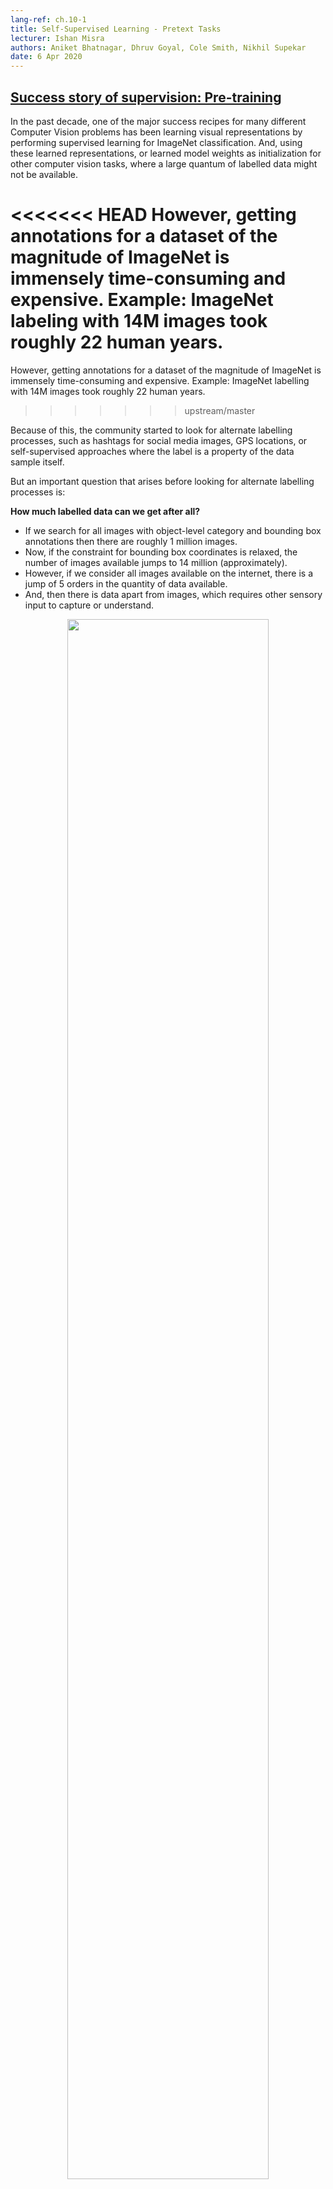 ```yaml
---
lang-ref: ch.10-1
title: Self-Supervised Learning - Pretext Tasks
lecturer: Ishan Misra
authors: Aniket Bhatnagar, Dhruv Goyal, Cole Smith, Nikhil Supekar
date: 6 Apr 2020
---
```



## [Success story of supervision: Pre-training](https://www.youtube.com/watch?v=0KeR6i1_56g&t=75s)

In the past decade, one of the major success recipes for many different Computer Vision problems has been learning visual representations by performing supervised learning for ImageNet classification. And, using these learned representations, or learned model weights as initialization for other computer vision tasks, where a large quantum of labelled data might not be available.

<<<<<<< HEAD
However, getting annotations for a dataset of the magnitude of ImageNet is immensely time-consuming and expensive. Example: ImageNet labeling with 14M images took roughly 22 human years. 
=======
However, getting annotations for a dataset of the magnitude of ImageNet is immensely time-consuming and expensive. Example: ImageNet labelling with 14M images took roughly 22 human years.
>>>>>>> upstream/master

Because of this, the community started to look for alternate labelling processes, such as hashtags for social media images, GPS locations, or self-supervised approaches where the label is a property of the data sample itself.

But an important question that arises before looking for alternate labelling processes is:

**How much labelled data can we get after all?**

- If we search for all images with object-level category and bounding box annotations then there are roughly 1 million images.
- Now, if the constraint for bounding box coordinates is relaxed, the number of images available jumps to 14 million (approximately).
- However, if we consider all images available on the internet, there is a jump of 5 orders in the quantity of data available.
- And, then there is data apart from images, which requires other sensory input to capture or understand.

<center>
<img src="{{site.baseurl}}/images/week10/10-1/img01.jpg" width="80%"/><br>
<b>Figure 1:</b> Variation in available data quantum basis complexity of annotation
</center>

Hence, drawing from the fact that ImageNet specific annotation alone took 22 human years worth of time, scaling labelling to all internet photos or beyond is completely infeasible.

**Problem of Rare Concepts** (*Long Tail Problem*)

<<<<<<< HEAD
Generally, the plot presenting distribution of the labels for internet images looks like a long tail. That is, most of the images correspond to very few labels, while there exist a large number of labels for which not many images are present. Thus, getting annotated samples for categories towards the end of the tail requires huge quantities of data to be labeled [commenting out this redundant phrase]: <> (because of the nature of the distribution of categoriess).
=======
Generally, the plot presenting distribution of the labels for internet images looks like a long tail. That is, most of the images correspond to very few labels, while there exist a large number of labels for which not many images are present. Thus, getting annotated samples for categories towards the end of the tail requires huge quantities of data to be labelled because of the nature of the distribution of categories.
>>>>>>> upstream/master

<center>
<img src="{{site.baseurl}}/images/week10/10-1/img02.png" width="80%"/><br>
<b>Figure 2:</b> Variation in distribution of available images with labels
</center>

**Problem of Different Domains**

This method of ImageNet pre-training and fine-tuning on downstream task gets even murkier when the downstream task images belong to a completely different domain, such as medical imaging. And, obtaining a dataset of the quantum of ImageNet for pre-training for different domains is not possible.


## What is self-supervised Learning?

**Two ways to define self-supervised learning**

- **Basis supervised learning definition**, *i.e.* the network follows supervised learning where labels are obtained in a semi-automated manner, without human input.
- **Prediction problem**, where a part of the data is hidden, and rest visible. Hence, the aim is to either predict the hidden data or to predict some property of the hidden data.

**How self-supervised learning differs from supervised learning and unsupervised learning?**

- Supervised learning tasks have pre-defined (and generally human-provided) labels,
- Unsupervised learning has just the data samples without any supervision, label or correct output.
- Self-supervised learning derives its labels from a co-occurring modality for the given data sample or from a co-occurring part of the data sample itself.


### Self-Supervised Learning in Natural Language Processing

#### Word2Vec

- Given an input sentence, the task involves predicting a missing word from that sentence, which is specifically omitted for the purpose of building a pretext task.
- Hence, the set of labels becomes all possible words in the vocabulary, and, the correct label is the word that was omitted from the sentence.
- Thus, the network can then be trained using regular gradient-based methods to learn word-level representations.


### Why self-supervised learning?

- Self-supervised learning enables learning representations of data by just observations of how different parts of the data interact.
- Thereby drops the requirement of huge amount of annotated data.
- Additionally, enables to leverage multiple modalities that might be associated with a single data sample.


### Self-Supervised Learning in Computer Vision

Generally, computer vision pipelines that employ self-supervised learning involve performing two tasks, a pretext task and a real (downstream) task.

- The real (downstream) task can be anything like classification or detection task, with insufficient annotated data samples.
- The pretext task is the self-supervised learning task solved to learn visual representations, with the aim of using the learned representations or model weights obtained in the process, for the downstream task.


#### Developing pretext tasks

- Pretext tasks for computer vision problems can be developed using either images, video, or video and sound.
- In each pretext task, there is part visible and part hidden data, while the task is to predict either the hidden data or some property of the hidden data.


<<<<<<< HEAD
#### Example pretext tasks: Predicting relative position of image patches

- Input: 2 image patches, one is the anchor image patch while the other is the query image patch.
- Given the 2 image patches, the network needs to predict the relative position of the query image patch with respect to the anchor image patch. 
- Thus, this problem can be modeled as an 8-way classification problem, since there are 8 possible locations for a query image, given an anchor.
=======
#### [Example pretext tasks: Predicting relative position of image patches](https://www.youtube.com/watch?v=0KeR6i1_56g&t=759s)

- Input: 2 image patches, one is the anchor image patch while the other is the query image patch.
- Given the 2 image patches, the network needs to predict the relative position of the query image patch with respect to the anchor image patch.
- Thus, this problem can be modelled as an 8-way classification problem, since there are 8 possible locations for a query image, given an anchor.
>>>>>>> upstream/master
- And, the label for this task can be automatically generated by feeding the relative position of query patch with respect to the anchor.

<center>
<img src="{{site.baseurl}}/images/week10/10-1/img03.jpg" width="70%"/><br>
<b>Figure 3:</b> Relative Position task
</center>


#### Visual representations learned by relative position prediction task

<<<<<<< HEAD
We can evaluate the effectiveness of the learned visual representations by checking nearest neighbors for a given image patch basis feature representations provided by the network. For computing nearest neighbors of a given image patch,

- Compute the CNN features for all images in the dataset, that will act as the sample pool for retrieval.
- Compute CNN features for the required image patch.
- Identify nearest neighbors for the feature vector of the required image, from the pool of feature vectors of images available.

Relative position task finds out image patches that are very similar to the input image patch, while maintains invariance to factors such as object color. Thus, the relative position task is able to learn visual representations, where representations for image patches with similar visual appearance are closer in the representation space as well.
=======
We can evaluate the effectiveness of the learned visual representations by checking nearest neighbours for a given image patch basis feature representations provided by the network. For computing nearest neighbours of a given image patch,

- Compute the CNN features for all images in the dataset, that will act as the sample pool for retrieval.
- Compute CNN features for the required image patch.
- Identify nearest neighbours for the feature vector of the required image, from the pool of feature vectors of images available.

Relative position task finds out image patches that are very similar to the input image patch, while maintains invariance to factors such as object colour. Thus, the relative position task is able to learn visual representations, where representations for image patches with similar visual appearance are closer in the representation space as well.
>>>>>>> upstream/master

<center>
<img src="{{site.baseurl}}/images/week10/10-1/img04.jpg" width="100%"/><br>
<b>Figure 4:</b> Relative Position: Nearest Neighbours
</center>


#### Predicting Rotation of Images

- Predicting rotations is one of the most popular pretext task which has a simple and straightforward architecture and requires minimal sampling.
- We apply rotations of 0, 90, 180, 270 degrees to the image and send these rotated images to the network to predict what sort of rotation was applied to the image and the network simply performs a 4-way classification to predict the rotation.
<<<<<<< HEAD
- Predicting rotations does not make any semantic sense, we are just using this pretext task as a proxy to learn some features and representations to be used in a downstream task. 
=======
- Predicting rotations does not make any semantic sense, we are just using this pretext task as a proxy to learn some features and representations to be used in a downstream task.
>>>>>>> upstream/master

<center>
<img src="{{site.baseurl}}/images/week10/10-1/img05.png" width="80%"/><br>
<b>Figure 5:</b> Rotations of Image
</center>


#### Why rotation helps or why it works?

<<<<<<< HEAD
It has been proven that it works empirically. The intuition behind it is that in order to predict the rotations, model needs to understand the rough boundaries and representation of an image. For example, it will have to segregate the sky from water or sand from the water or will understand that trees grow upwards and so on.   


#### Colorisation

<center>
<img src="{{site.baseurl}}/images/week10/10-1/img06.png" width="65%"/><br>
<b>Figure 6:</b> Colorisation
</center>

In this pretext task, we predict the colors of a grey image. It can be formulated for any image, we just remove the color and feed this greyscale image to the network to predict its color. This task is useful in some respects like for colorizing the old greyscale movies [//]: <> (we can apply this pretext task). The intuition behind this task is that the network needs to understand some meaningful information like that the trees are green, the sky is blue and so on.

It is important to note that color mapping is not deterministic, and several possible true solutions exist. So, for an object if there are several possible colors then the network will color it as grey which is the mean of all possible solutions. There have been recent works using Variational Auto Encoders and latent variables for diverse colorization.
=======
It has been proven that it works empirically. The intuition behind it is that in order to predict the rotations, model needs to understand the rough boundaries and representation of an image. For example, it will have to segregate the sky from water or sand from the water or will understand that trees grow upwards and so on.


#### Colourisation

<center>
<img src="{{site.baseurl}}/images/week10/10-1/img06.png" width="65%"/><br>
<b>Figure 6:</b> Colourisation
</center>

In this pretext task, we predict the colours of a grey image. It can be formulated for any image, we just remove the colour and feed this greyscale image to the network to predict its colour. This task is useful in some respects like for colourising the old greyscale films [//]: <> (we can apply this pretext task). The intuition behind this task is that the network needs to understand some meaningful information like that the trees are green, the sky is blue and so on.

It is important to note that colour mapping is not deterministic, and several possible true solutions exist. So, for an object if there are several possible colours then the network will colour it as grey which is the mean of all possible solutions. There have been recent works using Variational Auto Encoders and latent variables for diverse colourisation.
>>>>>>> upstream/master


#### Fill in the blanks

<<<<<<< HEAD
We hide a part of an image and predict the hidden part from the remaining surrounding part of the image. This works because the network will learn the implicit structure of the data like to represent that cars run on roads, buildings are composed of windows & doors and so on. 
=======
We hide a part of an image and predict the hidden part from the remaining surrounding part of the image. This works because the network will learn the implicit structure of the data like to represent that cars run on roads, buildings are composed of windows & doors and so on.
>>>>>>> upstream/master


### Pretext Tasks for videos

Videos are composed of sequences of frames and this notion is the idea behind self-supervision, which can be leveraged for some pretext tasks like predicting the order of frames, fill in the blanks and object tracking.


#### Shuffle & Learn

<center>
<img src="{{site.baseurl}}/images/week10/10-1/img07.png" width="70%"/><br>
<b>Figure 7:</b> Interpolation
</center>

Given a bunch of frames, we extract three frames and if they are extracted in the right order we label it as positive, else if they are shuffled, label it as negative. This now becomes a binary classification problem to predict if the frames are in the right order or not. So, given a start and end point, we check if the middle is a valid interpolation of the two.

<center>
<img src="{{site.baseurl}}/images/week10/10-1/img08.png" width="70%"/><br>
<b>Figure 8:</b> Shuffle & Learn architecture
</center>

We can use a triplet Siamese network, where the three frames are independently fed forward and then we concatenate the generated features and perform the binary classification to predict if the frames are shuffled or not.

<center>
<img src="{{site.baseurl}}/images/week10/10-1/img09.png" width="100%"/><br>
<<<<<<< HEAD
<b>Figure 9:</b> Nearest Neighbors Representation
</center>

Again, we can use the Nearest Neighbors algorithm to visualize what our networks are learning. In fig. 9 above, first we have a query frame which we feed-forward to get a feature representation and then look at the nearest neighbors in the representation space. While comparing, we can observe a stark difference between neighbors obtained from ImageNet, Shuffle & Learn and Random.  

ImageNet is good at collapsing the entire semantic as it could figure out that it is a gym scene for the first input. Similarly, it could figure out that it is an outdoor scene with grass etc. for the second query. Whereas, when we observe Random we can see that it gives high importance to the background color. 

On observing Shuffle & Learn, it is not immediately clear whether it is focusing on the color or on the semantic concept. After further inspection and observing various examples, it was observed that it is looking at the pose of the person. For example, in the first image the person is upside down and in second the feet are in a particular position similar to query frame, ignoring the scene or background color. The reasoning behind this is that our pretext task was predicting whether the frames are in the right order or not, and to do this the network needs to focus on what is moving in the scene, in this case, the person.
=======
<b>Figure 9:</b> Nearest Neighbours Representation
</center>

Again, we can use the Nearest Neighbours algorithm to visualize what our networks are learning. In fig. 9 above, first we have a query frame which we feed-forward to get a feature representation and then look at the nearest neighbours in the representation space. While comparing, we can observe a stark difference between neighbours obtained from ImageNet, Shuffle & Learn and Random.

ImageNet is good at collapsing the entire semantic as it could figure out that it is a gym scene for the first input. Similarly, it could figure out that it is an outdoor scene with grass etc. for the second query. Whereas, when we observe Random we can see that it gives high importance to the background colour.

On observing Shuffle & Learn, it is not immediately clear whether it is focusing on the colour or on the semantic concept. After further inspection and observing various examples, it was observed that it is looking at the pose of the person. For example, in the first image the person is upside down and in second the feet are in a particular position similar to query frame, ignoring the scene or background colour. The reasoning behind this is that our pretext task was predicting whether the frames are in the right order or not, and to do this the network needs to focus on what is moving in the scene, in this case, the person.
>>>>>>> upstream/master

It was verified quantitatively by fine-tuning this representation to the task of human key-point estimation, where given a human image we predict where certain key points like nose, left shoulder, right shoulder, left elbow, right elbow, etc. are. This method is useful for tracking and pose estimation.

<center>
<img src="{{site.baseurl}}/images/week10/10-1/img10.png" width="80%"/><br>
<<<<<<< HEAD
<b>Figure 10:</b> Keypoint Estimation comparison
</center>

In figure 10, we compare the results for supervised ImageNet and Self-Supervised Shuffle & Learn on FLIC and MPII datasets and we can see that Shuffle and Learn gives good results for keypoint estimation.
=======
<b>Figure 10:</b> Key point Estimation comparison
</center>

In figure 10, we compare the results for supervised ImageNet and Self-Supervised Shuffle & Learn on FLIC and MPII datasets and we can see that Shuffle and Learn gives good results for key point estimation.
>>>>>>> upstream/master


### Pretext Tasks for videos and sound

Video and Sound are multi-modal where we have two modalities or sensory inputs one for video and one for sound. Where we try to predict whether the given video clip corresponds to the audio clip or not.

<center>
<img src="{{site.baseurl}}/images/week10/10-1/img11.png" width="100%"/><br>
<b>Figure 11:</b> Video and sound sampling
</center>

<<<<<<< HEAD
Given a video with audio of a drum, sample the video frame with corresponding audio and call it a positive set. Next, take the audio of a drum and the video frame of a guitar and tag it as a negative set. Now we can train a network to solve this as a binary classification problem. 
=======
Given a video with audio of a drum, sample the video frame with corresponding audio and call it a positive set. Next, take the audio of a drum and the video frame of a guitar and tag it as a negative set. Now we can train a network to solve this as a binary classification problem.
>>>>>>> upstream/master

<center>
<img src="{{site.baseurl}}/images/week10/10-1/img12.png" width="70%"/><br>
<b>Figure 12:</b> Architecture
</center>

**Architecture:** Pass the video frames to the vision subnetwork and pass the audio to the audio subnetwork, which gives 128-dimensional features and embeddings, we then fuse them together and solve it as a binary classification problem predicting if they correspond with each other or not.

It can be used to predict what in the frame might be making a sound. The intuition is if it is the sound of a guitar, the network roughly needs to understand how the guitar looks and same should be true for drums.


## [Understanding what the "pretext" task learns](https://www.youtube.com/watch?v=0KeR6i1_56g&t=2426s)

* Pretext tasks should be **complementary**

  * Let's take for example the pretext tasks *Relative Position* and *Colourisation*. We can boost performance by training a model to learn both pretext tasks as shown below:

<center>
<img src="{{site.baseurl}}/images/week10/10-1/img13.png" width="80%"/><br>
<<<<<<< HEAD
<b>Figure 13:</b> Comparison of disjoint vs combined training of Relative Position and Colorization pretext tasks. ResNet101. (Misra)
=======
<b>Figure 13:</b> Comparison of disjoint *vs.* combined training of Relative Position and Colourisation pretext tasks. ResNet101. (Misra)
>>>>>>> upstream/master
</center>

  * A single pretext task may not be the right answer to learn SS representations

* Pretext tasks vary greatly in what they try to predict (difficultly)

  * Relative position is easy since it's a simple classification
  * Masking and fill-in is far harder --> **better representation**
  * **Contrastive methods** generate even more info than pretext tasks

* **Question:** How do we train multiple pre-training tasks?

  * The pretext output will depend on the input. The final fully-connected layer of the network can be **swapped** depending on the batch type.
  * For example: A batch of black-and-white images is fed to the network in which the model is to produce a coloured image. Then, the final layer is switched, and given a batch of patches to predict relative position.

*  **Question:** How much should we train on a pretext task?

  * Rule of thumb: Have a very difficult pretext task such that it improves the downstream task.
  * In practice, the pretext task is trained, and may not be re-trained. In development, it is trained as part of the entire pipeline.


## Scaling Self-Supervised Learning


### Jigsaw Puzzles

* Partition an image into multiple tiles and then shuffle these tiles. The model is then tasked with un-shuffling the tiles back to the original configuration. (Noorozi & Favaro, 2016)

  * Predict which permutation was applied to the input
  * This is done by creating batches of tiles such that **each tile of an image is evaluated independently**. The convolution output are then concatenated and the permutation is predicted as in figure below

<center>
<img src="{{site.baseurl}}/images/week10/10-1/img14.png" width="80%"/><br>
<b>Figure 14:</b> Siamese network architecture for a Jigsaw pretext task. Each tile is passed through independently, with encodings concatenated to predict a permutation. (Misra)
</center>

  * Considerations:
<<<<<<< HEAD
    1. Use a subset of permutations (i.e.: From 9!, use 100)
=======
    1. Use a subset of permutations *i.e.* From 9!, use 100)
>>>>>>> upstream/master
    2. The n-way ConvNet uses shared parameters
    3. The problem complexity is the size of the subset. The *amount of information you are predicting.*

* Sometimes, this method can perform better on downstream tasks than supervised methods, since the network is able to learn some concepts about the geometry of its input.

* Shortcomings: Few Shot Learning: Limited number of training examples

  * **Self-supervised representations are not as sample efficient**


### Evaluation: Fine-tuning *vs.* Linear Classifier

  This form of evaluation is a kind of **Transfer Learning**.

* **Fine Tuning**: When applying to our downstream task, we use our entire network as an **initialization** for which to train a new one, updating all the weights.

* **Linear Classifier**: On top of our pretext network, we train a small linear classifier to perform our downstream task, leaving the rest of the network intact.

> A good representation should transfer with a **little training**.

* It is helpful to evaluate the pretext learning on a **multitude of different tasks**. We can do so by extracting the representation created by different layers in the network as **fixed features** and evaluating their usefulness across these different tasks.
  * Measurement: Mean Average Precision (mAP) --The precision averaged across all the different tasks we are considering.
  * Some examples of these tasks include: Object Detection (using fine-tuning), Surface Normal Estimation (see NYU-v2 dataset)
* What does each layer learn?
  * Generally, as the layers become deeper, the mean average precision on downstream tasks using their representations will increase.
<<<<<<< HEAD
  * However, the **final layer** will see a sharp drop in the mAP due to the layer becoming overly **specialized**. 
=======
  * However, the **final layer** will see a sharp drop in the mAP due to the layer becoming overly **specialized**.
>>>>>>> upstream/master
    * This contrasts with supervised networks, in that the mAP generally always increases with depth of layer.
    * This shows that the pretext task is **not well-aligned** to the downstream task.